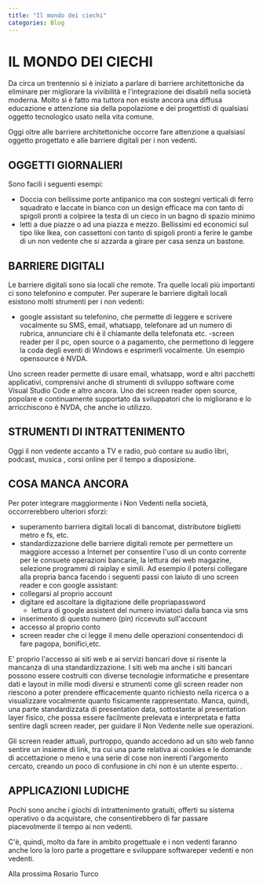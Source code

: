 ```yaml
---
title: "Il mondo dei ciechi"
categories: Blog
---
```


# IL MONDO DEI CIECHI

Da circa un trentennio si è iniziato a parlare di barriere architettoniche da eliminare per migliorare la vivibilità e l'integrazione dei disabili nella società moderna. Molto si è fatto ma tuttora non esiste ancora una diffusa educazione e attenzione sia della popolazione e dei progettisti di qualsiasi oggetto tecnologico usato nella vita comune.

Oggi oltre alle barriere architettoniche occorre fare attenzione a qualsiasi oggetto progettato e alle barriere digitali per i non vedenti.

## OGGETTI GIORNALIERI

Sono facili i seguenti esempi:

- Doccia con bellissime porte antipanico ma con sostegni verticali di ferro squadrato e laccate in bianco con un design efficace ma con tanto di spigoli pronti a colpiree la testa di un cieco in un bagno di spazio minimo
- letti a due piazze o ad una piazza e mezzo. Bellissimi ed economici sul tipo like Ikea, con cassettoni con tanto di spigoli pronti a ferire le gambe di un non vedente che si azzarda a girare per casa senza un bastone.

## BARRIERE DIGITALI

Le barriere digitali sono sia locali che remote. Tra quelle locali più importanti ci sono telefonino e computer.
Per superare le barriere digitali locali esistono molti strumenti per i non vedenti:

- google assistant su telefonino, che permette di leggere e scrivere vocalmente su SMS, email, whatsapp, telefonare ad un numero di rubrica, annunciare chi è il chiamante della telefonata etc.
  -screen reader per il pc, open source o a pagamento, che permettono di leggere la coda degli eventi di Windows e esprimerli vocalmente. Un esempio opensource è NVDA.

Uno screen reader permette di usare email, whatsapp, word e altri pacchetti applicativi, comprensivi anche di strumenti di sviluppo software come Visual Studio Code e altro ancora.
Uno dei screen reader open source, popolare e continuamente supportato da sviluppatori che lo migliorano e lo arricchiscono è NVDA, che anche io utilizzo.

## STRUMENTI DI INTRATTENIMENTO

Oggi il non vedente accanto a TV e radio, può contare su audio libri, podcast, musica , corsi online per il tempo a disposizione.

## COSA MANCA ANCORA

Per poter integrare maggiormente i Non Vedenti nella società, occorrerebbero ulteriori sforzi:

- superamento barriera digitali locali di bancomat, distributore biglietti metro e fs, etc.
- standardizzazione delle barriere digitali remote per permettere un maggiore accesso a Internet per consentire l'uso di un conto corrente per le consuete operazioni bancarie, la lettura dei web magazine, selezione programmi di raiplay e simili.
  Ad esempio il potersi collegare alla propria banca facendo i seguenti passi con laiuto di uno screen reader e con google assistant:
- collegarsi al proprio account
- digitare ed ascoltare la digitazione delle propriapassword
  - lettura di google assistent del numero inviatoci dalla banca via sms
- inserimento di questo numero (pin) riccevuto sull'account
- accesso al proprio conto
- screen reader che ci legge il menu delle operazioni consentendoci di fare pagopa, bonifici,etc.

E' proprio l'accesso ai siti web e ai servizi bancari dove si risente la mancanza di una standardizzazione. I siti web ma anche i siti bancari possono essere costruiti con diverse tecnologie informatiche e presentare dati e layout in mille modi diversi e strumenti come gli screen reader non riescono a poter prendere efficacemente quanto richiesto nella ricerca o a visualizzare vocalmente quanto fisicamente rappresentato.
Manca, quindi, una parte standardizzata di presentation data, sottostante al presentation layer fisico, che possa essere facilmente prelevata e interpretata e fatta sentire dagli screen reader, per guidare il Non Vedente nelle sue operazioni.

Gli screen reader attuali, purtroppo, quando accedono ad un sito web fanno sentire un insieme di link, tra cui una parte relativa ai cookies e le domande di accettazione o meno e una serie di cose non inerenti l'argomento cercato, creando un poco di confusione in chi non è un utente esperto. .

## APPLICAZIONI LUDICHE

Pochi sono anche i giochi di intrattenimento gratuiti, offerti su sistema operativo o da acquistare, che consentirebbero di far passare piacevolmente il tempo ai non vedenti.

C'è, quindi, molto da fare in ambito progettuale e i non vedenti faranno anche loro la loro parte a progettare e sviluppare softwareper vedenti e non vedenti.

Alla prossima
Rosario Turco
